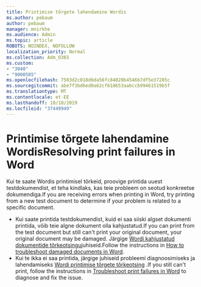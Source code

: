 ```yaml
---
title: Printimise tõrgete lahendamine Wordis
ms.author: pebaum
author: pebaum
manager: mnirkhe
ms.audience: Admin
ms.topic: article
ROBOTS: NOINDEX, NOFOLLOW
localization_priority: Normal
ms.collection: Adm_O365
ms.custom:
- "3040"
- "9000585"
ms.openlocfilehash: 7503d2c018d6da56fc84028b4546b7df5e37285c
ms.sourcegitcommit: abe7f3bd6ed0a62cf618653aabccb99461519b5f
ms.translationtype: MT
ms.contentlocale: et-EE
ms.lasthandoff: 10/10/2019
ms.locfileid: "37449949"
---
```

# <a name="resolving-print-failures-in-word"></a><span data-ttu-id="2c89b-102">Printimise tõrgete lahendamine Wordis</span><span class="sxs-lookup"><span data-stu-id="2c89b-102">Resolving print failures in Word</span></span>

<span data-ttu-id="2c89b-103">Kui te saate Wordis printimisel tõrkeid, proovige printida uuest testdokumendist, et teha kindlaks, kas teie probleem on seotud konkreetse dokumendiga.</span><span class="sxs-lookup"><span data-stu-id="2c89b-103">If you are receiving errors when printing in Word, try printing from a new test document to determine if your problem is related to a specific document.</span></span>

- <span data-ttu-id="2c89b-104">Kui saate printida testdokumendist, kuid ei saa siiski algset dokumenti printida, võib teie algne dokument olla kahjustatud.</span><span class="sxs-lookup"><span data-stu-id="2c89b-104">If you can print from the test document but still can't print your original document, your original document may be damaged.</span></span> <span data-ttu-id="2c89b-105">Järgige [Wordi kahjustatud dokumentide tõrkeotsingu](https://docs.microsoft.com/office/troubleshoot/word/damaged-documents-in-word#update-microsoft-office-and-windows)juhiseid.</span><span class="sxs-lookup"><span data-stu-id="2c89b-105">Follow the instructions in [How to troubleshoot damaged documents in Word](https://docs.microsoft.com/office/troubleshoot/word/damaged-documents-in-word#update-microsoft-office-and-windows).</span></span>
- <span data-ttu-id="2c89b-106">Kui te ikka ei saa printida, järgige juhiseid probleemi diagnoosimiseks ja lahendamiseks [Wordi printimise tõrgete tõrkeotsing](https://docs.microsoft.com/office/troubleshoot/word/print-failures-in-word) .</span><span class="sxs-lookup"><span data-stu-id="2c89b-106">If you still can't print, follow the instructions in [Troubleshoot print failures in Word](https://docs.microsoft.com/office/troubleshoot/word/print-failures-in-word) to diagnose and fix the issue.</span></span>